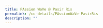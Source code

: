 ```yaml
---
title: PAssion WaVe @ Pasir Ris
permalink: /cc-details/PAssionWaVe-PasirRis
description: ""
---
```

